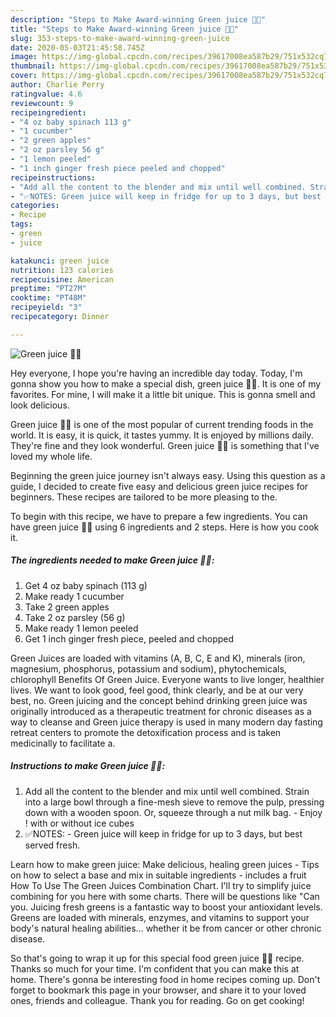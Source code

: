 ```yaml
---
description: "Steps to Make Award-winning Green juice 🌱💚"
title: "Steps to Make Award-winning Green juice 🌱💚"
slug: 353-steps-to-make-award-winning-green-juice
date: 2020-05-03T21:45:58.745Z
image: https://img-global.cpcdn.com/recipes/39617008ea587b29/751x532cq70/green-juice-🌱💚-recipe-main-photo.jpg
thumbnail: https://img-global.cpcdn.com/recipes/39617008ea587b29/751x532cq70/green-juice-🌱💚-recipe-main-photo.jpg
cover: https://img-global.cpcdn.com/recipes/39617008ea587b29/751x532cq70/green-juice-🌱💚-recipe-main-photo.jpg
author: Charlie Perry
ratingvalue: 4.6
reviewcount: 9
recipeingredient:
- "4 oz baby spinach 113 g"
- "1 cucumber"
- "2 green apples"
- "2 oz parsley 56 g"
- "1 lemon peeled"
- "1 inch ginger fresh piece peeled and chopped"
recipeinstructions:
- "Add all the content to the blender and mix until well combined. Strain into a large bowl through a fine-mesh sieve to remove the pulp, pressing down with a wooden spoon. Or, squeeze through a nut milk bag. Enjoy ! with or without ice cubes"
- "✅NOTES: Green juice will keep in fridge for up to 3 days, but best served fresh."
categories:
- Recipe
tags:
- green
- juice

katakunci: green juice 
nutrition: 123 calories
recipecuisine: American
preptime: "PT27M"
cooktime: "PT48M"
recipeyield: "3"
recipecategory: Dinner

---
```



![Green juice 🌱💚](https://img-global.cpcdn.com/recipes/39617008ea587b29/751x532cq70/green-juice-🌱💚-recipe-main-photo.jpg)

Hey everyone, I hope you're having an incredible day today. Today, I'm gonna show you how to make a special dish, green juice 🌱💚. It is one of my favorites. For mine, I will make it a little bit unique. This is gonna smell and look delicious.

Green juice 🌱💚 is one of the most popular of current trending foods in the world. It is easy, it is quick, it tastes yummy. It is enjoyed by millions daily. They're fine and they look wonderful. Green juice 🌱💚 is something that I've loved my whole life.

Beginning the green juice journey isn&#39;t always easy. Using this question as a guide, I decided to create five easy and delicious green juice recipes for beginners. These recipes are tailored to be more pleasing to the.


To begin with this recipe, we have to prepare a few ingredients. You can have green juice 🌱💚 using 6 ingredients and 2 steps. Here is how you cook it.

<!--inarticleads1-->

##### The ingredients needed to make Green juice 🌱💚:

1. Get 4 oz baby spinach (113 g)
1. Make ready 1 cucumber
1. Take 2 green apples
1. Take 2 oz parsley (56 g)
1. Make ready 1 lemon peeled
1. Get 1 inch ginger fresh piece, peeled and chopped


Green Juices are loaded with vitamins (A, B, C, E and K), minerals (iron, magnesium, phosphorus, potassium and sodium), phytochemicals, chlorophyll Benefits Of Green Juice. Everyone wants to live longer, healthier lives. We want to look good, feel good, think clearly, and be at our very best, no. Green juicing and the concept behind drinking green juice was originally introduced as a therapeutic treatment for chronic diseases as a way to cleanse and Green juice therapy is used in many modern day fasting retreat centers to promote the detoxification process and is taken medicinally to facilitate a. 

<!--inarticleads2-->

##### Instructions to make Green juice 🌱💚:

1. Add all the content to the blender and mix until well combined. Strain into a large bowl through a fine-mesh sieve to remove the pulp, pressing down with a wooden spoon. Or, squeeze through a nut milk bag. - Enjoy ! with or without ice cubes
1. ✅NOTES: - Green juice will keep in fridge for up to 3 days, but best served fresh.


Learn how to make green juice: Make delicious, healing green juices - Tips on how to select a base and mix in suitable ingredients - includes a fruit How To Use The Green Juices Combination Chart. I&#39;ll try to simplify juice combining for you here with some charts. There will be questions like &#34;Can you. Juicing fresh greens is a fantastic way to boost your antioxidant levels. Greens are loaded with minerals, enzymes, and vitamins to support your body&#39;s natural healing abilities… whether it be from cancer or other chronic disease. 

So that's going to wrap it up for this special food green juice 🌱💚 recipe. Thanks so much for your time. I'm confident that you can make this at home. There's gonna be interesting food in home recipes coming up. Don't forget to bookmark this page in your browser, and share it to your loved ones, friends and colleague. Thank you for reading. Go on get cooking!
